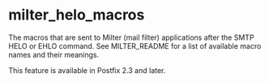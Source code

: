 # milter_helo_macros 

 The macros that are sent to Milter (mail filter) applications
after the SMTP HELO or EHLO command. See
MILTER_README for a list of available macro names and their meanings.


 This feature is available in Postfix 2.3 and later. 


